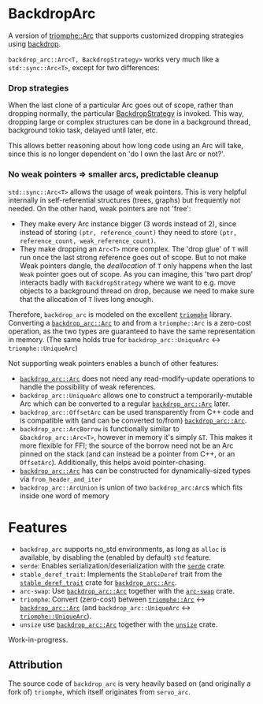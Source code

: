 # BackdropArc

A version of [triomphe::Arc](https://crates.io/crates/triomphe) that supports customized dropping strategies using [backdrop](https://crates.io/crates/backdrop).

`backdrop_arc::Arc<T, BackdropStrategy>` works very much like a `std::sync::Arc<T>`, except for two differences:
### Drop strategies

When the last clone of a particular Arc goes out of scope, rather than dropping normally, the particular [BackdropStrategy](https://docs.rs/backdrop/latest/backdrop/trait.BackdropStrategy.html) is invoked. This way, dropping large or complex structures can be done in a background thread, background tokio task, delayed until later, etc.

This allows better reasoning about how long code using an Arc will take, since this is no longer dependent on 'do I own the last Arc or not?'.

### No weak pointers => smaller arcs, predictable cleanup

`std::sync::Arc<T>` allows the usage of weak pointers. This is very helpful internally in self-referential structures (trees, graphs) but frequently not needed.
On the other hand, weak pointers are not 'free':
- They make every Arc instance bigger (3 words instead of 2), since instead of storing `(ptr, reference_count)` they need to store `(ptr, reference_count, weak_reference_count)`.
- They make dropping an `Arc<T>` more complex. The 'drop glue' of `T` will run once the last strong reference goes out of scope. But to not make Weak pointers dangle, the _deallocation_ of `T` only happens when the last `Weak` pointer goes out of scope. As you can imagine, this 'two part drop' interacts badly with `BackdropStrategy` where we want to e.g. move objects to a background thread on drop, because we need to make sure that the allocation of `T` lives long enough.

Therefore, `backdrop_arc` is modeled on the excellent [`triomphe`](https://crates.io/crates/triomphe) library.
Converting a [`backdrop_arc::Arc`] to and from a `triomphe::Arc` is a zero-cost operation, as the two types are guaranteed to have the same representation in memory.
(The same holds true for `backdrop_arc::UniqueArc` <-> `triomphe::UniqueArc`)

Not supporting weak pointers enables a bunch of other features:
- [`backdrop_arc::Arc`] does not need any read-modify-update operations to handle the possibility of weak references.
- `backdrop_arc::UniqueArc` allows one to construct a temporarily-mutable Arc which can be converted to a regular [`backdrop_arc::Arc`] later.
- `backdrop_arc::OffsetArc` can be used transparently from C++ code and is compatible with (and can be converted to/from) [`backdrop_arc::Arc`].
- `backdrop_arc::ArcBorrow` is functionally similar to `&backdrop_arc::Arc<T>`, however in memory it's simply `&T`. This makes it more flexible for FFI; the source of the borrow need not be an Arc pinned on the stack (and can instead be a pointer from C++, or an `OffsetArc`). Additionally, this helps avoid pointer-chasing.
- [`backdrop_arc::Arc`] has can be constructed for dynamically-sized types via `from_header_and_iter`
- `backdrop_arc::ArcUnion` is union of two `backdrop_arc:Arc`s which fits inside one word of memory

[`backdrop_arc::Arc`]: https://docs.rs/triomphe/latest/backdrop_arc/struct.Arc.html


# Features

- `backdrop_arc` supports no_std environments, as long as `alloc` is available, by disabling the (enabled by default) `std` feature.
- `serde`: Enables serialization/deserialization with the [`serde`](https://crates.io/crates/serde) crate.
- `stable_deref_trait`: Implements the `StableDeref` trait from the [`stable_deref_trait`](https://crates.io/crates/stable_deref_trait) crate for [`backdrop_arc::Arc`].
- `arc-swap`: Use [`backdrop_arc::Arc`] together with the [`arc-swap`](https://crates.io/crates/arc-swap) crate.
- `triomphe`: Convert (zero-cost) between [`triomphe::Arc`] <-> [`backdrop_arc::Arc`] (and `backdrop_arc::UniqueArc` <-> [`triomphe::UniqueArc`]).
- `unsize` use [`backdrop_arc::Arc`] together with the [`unsize`](https://crates.io/crates/unsize) crate.

[`triomphe::Arc`]: https://docs.rs/triomphe/latest/triomphe/struct.Arc.html
[`triomphe::UniqueArc`]: https://docs.rs/triomphe/latest/triomphe/struct.UniqueArc.html


Work-in-progress.



## Attribution

The source code of `backdrop_arc` is very heavily based on (and originally a fork of) `triomphe`, which itself originates from `servo_arc`.

